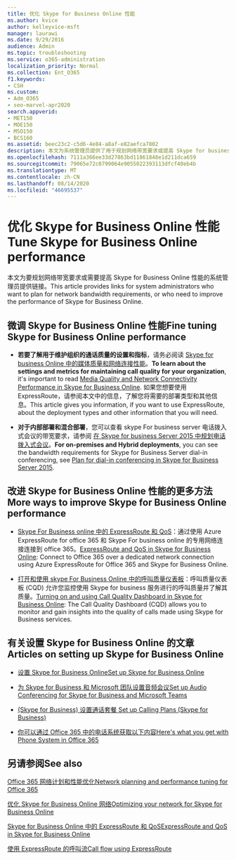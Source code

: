 ```yaml
---
title: 优化 Skype for Business Online 性能
ms.author: kvice
author: kelleyvice-msft
manager: laurawi
ms.date: 9/29/2016
audience: Admin
ms.topic: troubleshooting
ms.service: o365-administration
localization_priority: Normal
ms.collection: Ent_O365
f1.keywords:
- CSH
ms.custom:
- Adm_O365
- seo-marvel-apr2020
search.appverid:
- MET150
- MOE150
- MSO150
- BCS160
ms.assetid: beec23c2-c5d6-4e84-a8af-e82aefca7802
description: 本文为系统管理员提供了用于规划网络带宽要求或提高 Skype for business Online 性能的系统管理员的链接。
ms.openlocfilehash: 7111a366ee33d27863bd11861848e1d211dca659
ms.sourcegitcommit: 79065e72c0799064e9055022393113dfcf40eb4b
ms.translationtype: MT
ms.contentlocale: zh-CN
ms.lasthandoff: 08/14/2020
ms.locfileid: "46695537"
---
```

# <a name="tune-skype-for-business-online-performance"></a><span data-ttu-id="079df-103">优化 Skype for Business Online 性能</span><span class="sxs-lookup"><span data-stu-id="079df-103">Tune Skype for Business Online performance</span></span>

<span data-ttu-id="079df-104">本文为要规划网络带宽要求或需要提高 Skype for Business Online 性能的系统管理员提供链接。</span><span class="sxs-lookup"><span data-stu-id="079df-104">This article provides links for system administrators who want to plan for network bandwidth requirements, or who need to improve the performance of Skype for Business Online.</span></span> 
  
## <a name="fine-tuning-skype-for-business-online-performance"></a><span data-ttu-id="079df-105">微调 Skype for Business Online 性能</span><span class="sxs-lookup"><span data-stu-id="079df-105">Fine tuning Skype for Business Online performance</span></span>

- <span data-ttu-id="079df-106">**若要了解用于维护组织的通话质量的设置和指标**，请务必阅读 [Skype for business Online 中的媒体质量和网络连接性能](https://docs.microsoft.com/skypeforbusiness/optimizing-your-network/media-quality-and-network-connectivity-performance)。</span><span class="sxs-lookup"><span data-stu-id="079df-106">**To learn about the settings and metrics for maintaining call quality for your organization**, it's important to read [Media Quality and Network Connectivity Performance in Skype for Business Online](https://docs.microsoft.com/skypeforbusiness/optimizing-your-network/media-quality-and-network-connectivity-performance).</span></span> <span data-ttu-id="079df-107">如果您想要使用 ExpressRoute，请参阅本文中的信息，了解您将需要的部署类型和其他信息。</span><span class="sxs-lookup"><span data-stu-id="079df-107">This article gives you information, if you want to use ExpressRoute, about the deployment types and other information that you will need.</span></span>
    
- <span data-ttu-id="079df-108">**对于内部部署和混合部署**，您可以查看 skype For business server 电话拨入式会议的带宽要求，请参阅 [在 Skype for business Server 2015 中规划电话拨入式会议](https://docs.microsoft.com/skypeforbusiness/plan-your-deployment/conferencing/dial-in-conferencing)。</span><span class="sxs-lookup"><span data-stu-id="079df-108">**For on-premises and Hybrid deployments**, you can see the bandwidth requirements for Skype for Business Server dial-in conferencing, see [Plan for dial-in conferencing in Skype for Business Server 2015](https://docs.microsoft.com/skypeforbusiness/plan-your-deployment/conferencing/dial-in-conferencing).</span></span>
    
## <a name="more-ways-to-improve-skype-for-business-online-performance"></a><span data-ttu-id="079df-109">改进 Skype for Business Online 性能的更多方法</span><span class="sxs-lookup"><span data-stu-id="079df-109">More ways to improve Skype for Business Online performance</span></span>

- <span data-ttu-id="079df-110">[Skype For Business online 中的 ExpressRoute 和 QoS](https://docs.microsoft.com/skypeforbusiness/optimizing-your-network/expressroute-and-qos-in-skype-for-business-online)：通过使用 Azure ExpressRoute for office 365 和 Skype For business online 的专用网络连接连接到 office 365。</span><span class="sxs-lookup"><span data-stu-id="079df-110">[ExpressRoute and QoS in Skype for Business Online](https://docs.microsoft.com/skypeforbusiness/optimizing-your-network/expressroute-and-qos-in-skype-for-business-online): Connect to Office 365 over a dedicated network connection using Azure ExpressRoute for Office 365 and Skype for Business Online.</span></span> 
    
- <span data-ttu-id="079df-111">[打开和使用 skype For Business Online 中的呼叫质量仪表板](https://docs.microsoft.com/SkypeForBusiness/using-call-quality-in-your-organization/turning-on-and-using-call-quality-dashboard)：呼叫质量仪表板 (CQD) 允许您监控使用 Skype for business 服务进行的呼叫质量并了解其质量。</span><span class="sxs-lookup"><span data-stu-id="079df-111">[Turning on and using Call Quality Dashboard in Skype for Business Online](https://docs.microsoft.com/SkypeForBusiness/using-call-quality-in-your-organization/turning-on-and-using-call-quality-dashboard): The Call Quality Dashboard (CQD) allows you to monitor and gain insights into the quality of calls made using Skype for Business services.</span></span> 
    
## <a name="articles-on-setting-up-skype-for-business-online"></a><span data-ttu-id="079df-112">有关设置 Skype for Business Online 的文章</span><span class="sxs-lookup"><span data-stu-id="079df-112">Articles on setting up Skype for Business Online</span></span>

- [<span data-ttu-id="079df-113">设置 Skype for Business Online</span><span class="sxs-lookup"><span data-stu-id="079df-113">Set up Skype for Business Online</span></span>](https://docs.microsoft.com/skypeforbusiness/set-up-skype-for-business-online/set-up-skype-for-business-online)
    
- [<span data-ttu-id="079df-114">为 Skype for Business 和 Microsoft 团队设置音频会议</span><span class="sxs-lookup"><span data-stu-id="079df-114">Set up Audio Conferencing for Skype for Business and Microsoft Teams</span></span>](https://docs.microsoft.com/skypeforbusiness/audio-conferencing-in-office-365/set-up-audio-conferencing)
    
- [<span data-ttu-id="079df-115"> (Skype for Business) 设置通话套餐 </span><span class="sxs-lookup"><span data-stu-id="079df-115">Set up Calling Plans (Skype for Business)</span></span>](https://docs.microsoft.com/SkypeForBusiness/what-are-calling-plans-in-office-365/set-up-calling-plans)
    
- [<span data-ttu-id="079df-116">你可以通过 Office 365 中的电话系统获取以下内容</span><span class="sxs-lookup"><span data-stu-id="079df-116">Here's what you get with Phone System in Office 365</span></span>](https://docs.microsoft.com/skypeforbusiness/what-is-phone-system-in-office-365/here-s-what-you-get-with-phone-system)
    
## <a name="see-also"></a><span data-ttu-id="079df-117">另请参阅</span><span class="sxs-lookup"><span data-stu-id="079df-117">See also</span></span>

[<span data-ttu-id="079df-118">Office 365 网络计划和性能优化</span><span class="sxs-lookup"><span data-stu-id="079df-118">Network planning and performance tuning for Office 365</span></span>](network-planning-and-performance.md)
  
[<span data-ttu-id="079df-119">优化 Skype for Business Online 网络</span><span class="sxs-lookup"><span data-stu-id="079df-119">Optimizing your network for Skype for Business Online</span></span>](https://docs.microsoft.com/skypeforbusiness/optimizing-your-network/optimizing-your-network)
  
[<span data-ttu-id="079df-120">Skype for Business Online 中的 ExpressRoute 和 QoS</span><span class="sxs-lookup"><span data-stu-id="079df-120">ExpressRoute and QoS in Skype for Business Online</span></span>](https://docs.microsoft.com/skypeforbusiness/optimizing-your-network/expressroute-and-qos-in-skype-for-business-online)
  
[<span data-ttu-id="079df-121">使用 ExpressRoute 的呼叫流</span><span class="sxs-lookup"><span data-stu-id="079df-121">Call flow using ExpressRoute</span></span>](https://docs.microsoft.com/skypeforbusiness/optimizing-your-network/call-flow-using-expressroute)

